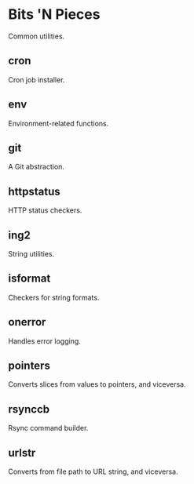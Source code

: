 Bits 'N Pieces
==================

Common utilities.

## cron

Cron job installer.

## env

Environment-related functions.

## git

A Git abstraction.

## httpstatus

HTTP status checkers.

## ing2

String utilities.

## isformat

Checkers for string formats.

## onerror

Handles error logging.

## pointers

Converts slices from values to pointers, and viceversa.

## rsynccb

Rsync command builder.

## urlstr

Converts from file path to URL string, and viceversa.
